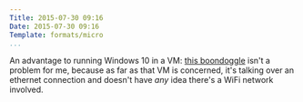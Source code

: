 ```yaml
---
Title: 2015-07-30 09:16
Date: 2015-07-30 09:16
Template: formats/micro
...
```


An advantage to running Windows 10 in a VM: [this boondoggle] isn't a problem
for me, because as far as that VM is concerned, it's talking over an ethernet
connection and doesn't have *any* idea there's a WiFi network involved.

[this boondoggle]: http://krebsonsecurity.com/2015/07/windows-10-shares-your-wi-fi-with-contacts/
